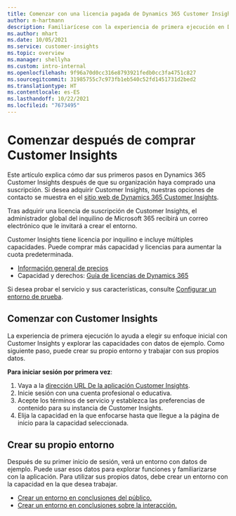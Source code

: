 ```yaml
---
title: Comenzar con una licencia pagada de Dynamics 365 Customer Insights
author: m-hartmann
description: Familiarícese con la experiencia de primera ejecución en Dynamics 365 Customer Insights y explore sus capacidades.
ms.author: mhart
ms.date: 10/05/2021
ms.service: customer-insights
ms.topic: overview
ms.manager: shellyha
ms.custom: intro-internal
ms.openlocfilehash: 9f96a70d0cc316e8793921fedb0cc3fa4751c827
ms.sourcegitcommit: 31985755c7c973fb1eb540c52fd1451731d2bed2
ms.translationtype: HT
ms.contentlocale: es-ES
ms.lasthandoff: 10/22/2021
ms.locfileid: "7673495"
---
```

# <a name="get-started-after-purchasing-customer-insights"></a>Comenzar después de comprar Customer Insights

Este artículo explica cómo dar sus primeros pasos en Dynamics 365 Customer Insights después de que su organización haya comprado una suscripción. Si desea adquirir Customer Insights, nuestras opciones de contacto se muestra en el [sitio web de Dynamics 365 Customer Insights](https://dynamics.microsoft.com/ai/customer-insights/). 

Tras adquirir una licencia de suscripción de Customer Insights, el administrador global del inquilino de Microsoft 365 recibirá un correo electrónico que le invitará a crear el entorno. 

Customer Insights tiene licencia por inquilino e incluye múltiples capacidades. Puede comprar más capacidad y licencias para aumentar la cuota predeterminada. 
- [Información general de precios](https://dynamics.microsoft.com/ai/customer-insights/pricing/)
- Capacidad y derechos: [Guía de licencias de Dynamics 365](https://go.microsoft.com/fwlink/?LinkId=866544)

Si desea probar el servicio y sus características, consulte [Configurar un entorno de prueba](trial-signup.md).

## <a name="start-with-customer-insights"></a>Comenzar con Customer Insights

La experiencia de primera ejecución lo ayuda a elegir su enfoque inicial con Customer Insights y explorar las capacidades con datos de ejemplo. Como siguiente paso, puede crear su propio entorno y trabajar con sus propios datos.

**Para iniciar sesión por primera vez**:

1. Vaya a la [dirección URL De la aplicación Customer Insights](https://home.ci.ai.dynamics.com).
1. Inicie sesión con una cuenta profesional o educativa. 
1. Acepte los términos de servicio y establezca las preferencias de contenido para su instancia de Customer Insights.
1. Elija la capacidad en la que enfocarse hasta que llegue a la página de inicio para la capacidad seleccionada.

## <a name="create-your-own-environment"></a>Crear su propio entorno

Después de su primer inicio de sesión, verá un entorno con datos de ejemplo. Puede usar esos datos para explorar funciones y familiarizarse con la aplicación. Para utilizar sus propios datos, debe crear un entorno con la capacidad en la que desea trabajar.

- [Crear un entorno en conclusiones del público.](audience-insights/get-started-paid.md)
- [Crear un entorno en conclusiones sobre la interacción.](engagement-insights/create-new-environment.md) 



